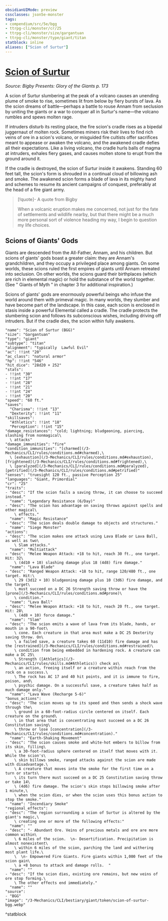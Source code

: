 ```yaml
---
obsidianUIMode: preview
cssclasses: json5e-monster
tags:
- compendium/src/5e/bgg
- ttrpg-cli/monster/cr/25
- ttrpg-cli/monster/size/gargantuan
- ttrpg-cli/monster/type/giant/titan
statblock: inline
aliases: ["Scion of Surtur"]
---
```

# [Scion of Surtur](3-Mechanics\CLI\bestiary\giant/scion-of-surtur-bgg.md)
*Source: Bigby Presents: Glory of the Giants p. 173*  

A scion of Surtur slumbering at the peak of a volcano causes an unending plume of smoke to rise, sometimes lit from below by fiery bursts of lava. As the scion dreams of battle—perhaps a battle to rouse Annam from seclusion by uniting the giants or a war to conquer all in Surtur's name—the volcano rumbles and spews molten rage.

If intruders disturb its resting place, the fire scion's cradle rises as a bipedal juggernaut of molten rock. Sometimes miners risk their lives to find rich veins of ore in a scion's volcano, or misguided fire cultists offer sacrifices meant to appease or awaken the volcano, and the awakened cradle defies all their expectations. Like a living volcano, the cradle hurls balls of magma at intruders, exhales fiery gases, and causes molten stone to erupt from the ground around it.

If the cradle is destroyed, the scion of Surtur inside it awakens. Standing 60 feet tall, the scion's form is shrouded in a continual cloud of billowing ash and smoke. The awakened scion forms a blade of lava in its mighty hand and schemes to resume its ancient campaigns of conquest, preferably at the head of a fire giant army.

> [!quote]- A quote from Bigby  
> 
> When a volcanic eruption makes me concerned, not just for the fate of settlements and wildlife nearby, but that there might be a much more personal sort of violence heading my way, I begin to question my life choices.

## Scions of Giants' Gods

Giants are descended from the All-Father, Annam, and his children. But scions of giants' gods boast a greater claim: they are Annam's grandchildren, and they occupy a privileged place among giants. On some worlds, these scions ruled the first empires of giants until Annam retreated into seclusion. On other worlds, the scions guard their birthplaces (which are rich in elemental magic) or hold the substance of the world together. (See " Giants of Myth " in chapter 3 for additional inspiration.)

Scions of giants' gods are enormously powerful beings who infuse the world around them with primeval magic. In many worlds, they slumber and have become part of the landscape. In this case, each scion is enclosed in stasis inside a powerful Elemental called a cradle. The cradle protects the slumbering scion and follows its subconscious wishes, including driving off intruders. But if the cradle dies, the scion within fully awakens.

```statblock
"name": "Scion of Surtur (BGG)"
"size": "Gargantuan"
"type": "giant"
"subtype": "titan"
"alignment": "typically  Lawful Evil"
"ac": !!int "20"
"ac_class": "natural armor"
"hp": !!int "546"
"hit_dice": "28d20 + 252"
"stats":
- !!int "30"
- !!int "17"
- !!int "28"
- !!int "21"
- !!int "24"
- !!int "20"
"speed": "60 ft."
"saves":
  "Charisma": !!int "13"
  "Dexterity": !!int "11"
"skillsaves":
  "Athletics": !!int "18"
  "Perception": !!int "15"
"damage_resistances": "cold; lightning; bludgeoning, piercing, slashing from nonmagical\
  \ attacks"
"damage_immunities": "fire"
"condition_immunities": "[charmed](/3-Mechanics/CLI/rules/conditions.md#charmed),\
  \ [exhaustion](/3-Mechanics/CLI/rules/conditions.md#exhaustion), [frightened](/3-Mechanics/CLI/rules/conditions.md#frightened),\
  \ [paralyzed](/3-Mechanics/CLI/rules/conditions.md#paralyzed), [petrified](/3-Mechanics/CLI/rules/conditions.md#petrified)"
"senses": "truesight 120 ft., passive Perception 25"
"languages": "Giant, Primordial"
"cr": "25"
"traits":
- "desc": "If the scion fails a saving throw, it can choose to succeed instead."
  "name": "Legendary Resistance (6/Day)"
- "desc": "The scion has advantage on saving throws against spells and other magical\
    \ effects."
  "name": "Magic Resistance"
- "desc": "The scion deals double damage to objects and structures."
  "name": "Siege Monster"
"actions":
- "desc": "The scion makes one attack using Lava Blade or Lava Ball, as well as two\
    \ Slam attacks."
  "name": "Multiattack"
- "desc": "Melee Weapon Attack: +18 to hit, reach 30 ft., one target. Hit: 32\
    \ (4d10 + 10) slashing damage plus 18 (4d8) fire damage."
  "name": "Lava Blade"
- "desc": "Ranged Weapon Attack: +18 to hit, range 120/480 ft., one target. Hit:\
    \ 29 (3d12 + 10) bludgeoning damage plus 10 (3d6) fire damage, and the target\
    \ must succeed on a DC 26 Strength saving throw or have the [prone](/3-Mechanics/CLI/rules/conditions.md#prone)\
    \ condition."
  "name": "Lava Ball"
- "desc": "Melee Weapon Attack: +18 to hit, reach 20 ft., one target. Hit: 28\
    \ (4d8 + 10) force damage."
  "name": "Slam"
- "desc": "The scion emits a wave of lava from its blade, hands, or mouth in a 90-foot\
    \ cone. Each creature in that area must make a DC 25 Dexterity saving throw. On\
    \ a failed save, a creature takes 60 (11d10) fire damage and has the [restrained](/3-Mechanics/CLI/rules/conditions.md#restrained)\
    \ condition from being embedded in hardening rock. A creature can make a DC 25\
    \ Strength ([Athletics](/3-Mechanics/CLI/rules/skills.md#Athletics)) check as\
    \ an action, freeing itself or a creature within reach from the rock on a success.\
    \ The rock has AC 17 and 40 hit points, and it is immune to fire, poison, and\
    \ psychic damage. On a successful save, a creature takes half as much damage only."
  "name": "Lava Wave (Recharge 5-6)"
"bonus_actions":
- "desc": "The scion moves up to its speed and then sends a shock wave through the\
    \ ground in a 60-foot-radius circle centered on itself. Each creature on the ground\
    \ in that area that is concentrating must succeed on a DC 26 Constitution saving\
    \ throw or lose [concentration](/3-Mechanics/CLI/rules/conditions.md#concentration)."
  "name": "Earth-Shaking Movement"
- "desc": "The scion causes smoke and white-hot embers to billow from its skin, filling\
    \ a 30-foot-radius sphere centered on itself that moves with it. While the scion's\
    \ skin billows smoke, ranged attacks against the scion are made with disadvantage.\
    \ A creature that moves into the smoke for the first time on a turn or starts\
    \ its turn there must succeed on a DC 25 Constitution saving throw or take 14\
    \ (4d6) fire damage. The scion's skin stops billowing smoke after 1 minute,\
    \ when the scion dies, or when the scion uses this bonus action to stop the smoke."
  "name": "Incendiary Smoke"
"regional_effects":
- "desc": "The region surrounding a scion of Surtur is altered by the giant's magic,\
    \ creating one or more of the following effects:"
  "name": ""
- "desc": "- Abundant Ore. Veins of precious metals and ore are more common within\
    \ 6 miles of the scion.  \n- Desertification. Precipitation is almost nonexistent\
    \ within 6 miles of the scion, parching the land and withering most plant life.\
    \  \n- Empowered Fire Giants. Fire giants within 1,000 feet of the scion gain\
    \ a +8 bonus to attack and damage rolls.  "
  "name": ""
- "desc": "If the scion dies, existing ore remains, but new veins of ore stop forming.\
    \ The other effects end immediately."
  "name": ""
"source":
- "BGG"
"image": "/3-Mechanics/CLI/bestiary/giant/token/scion-of-surtur-bgg.webp"
```
^statblock